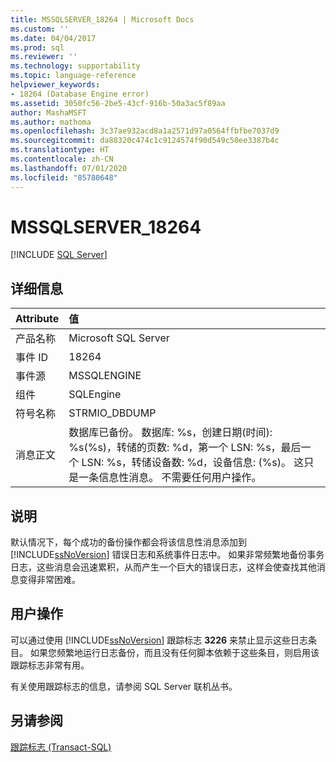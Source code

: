 ```yaml
---
title: MSSQLSERVER_18264 | Microsoft Docs
ms.custom: ''
ms.date: 04/04/2017
ms.prod: sql
ms.reviewer: ''
ms.technology: supportability
ms.topic: language-reference
helpviewer_keywords:
- 18264 (Database Engine error)
ms.assetid: 3050fc56-2be5-43cf-916b-50a3ac5f89aa
author: MashaMSFT
ms.author: mathoma
ms.openlocfilehash: 3c37ae932acd8a1a2571d97a0564ffbfbe7037d9
ms.sourcegitcommit: da88320c474c1c9124574f90d549c50ee3387b4c
ms.translationtype: HT
ms.contentlocale: zh-CN
ms.lasthandoff: 07/01/2020
ms.locfileid: "85780648"
---
```

# <a name="mssqlserver_18264"></a>MSSQLSERVER_18264
 [!INCLUDE [SQL Server](../../includes/applies-to-version/sqlserver.md)]
  
## <a name="details"></a>详细信息  
  
| Attribute | 值 |  
| :-------- | :---- |  
|产品名称|Microsoft SQL Server|  
|事件 ID|18264|  
|事件源|MSSQLENGINE|  
|组件|SQLEngine|  
|符号名称|STRMIO_DBDUMP|  
|消息正文|数据库已备份。 数据库: %s，创建日期(时间): %s(%s)，转储的页数: %d，第一个 LSN: %s，最后一个 LSN: %s，转储设备数: %d，设备信息: (%s)。 这只是一条信息性消息。 不需要任何用户操作。|  
  
## <a name="explanation"></a>说明  
默认情况下，每个成功的备份操作都会将该信息性消息添加到 [!INCLUDE[ssNoVersion](../../includes/ssnoversion-md.md)] 错误日志和系统事件日志中。 如果非常频繁地备份事务日志，这些消息会迅速累积，从而产生一个巨大的错误日志，这样会使查找其他消息变得非常困难。  
  
## <a name="user-action"></a>用户操作  
可以通过使用 [!INCLUDE[ssNoVersion](../../includes/ssnoversion-md.md)] 跟踪标志 **3226** 来禁止显示这些日志条目。 如果您频繁地运行日志备份，而且没有任何脚本依赖于这些条目，则启用该跟踪标志非常有用。  
  
有关使用跟踪标志的信息，请参阅 SQL Server 联机丛书。  
  
## <a name="see-also"></a>另请参阅  
[跟踪标志 (Transact-SQL)](~/t-sql/database-console-commands/dbcc-traceon-trace-flags-transact-sql.md)  
  
